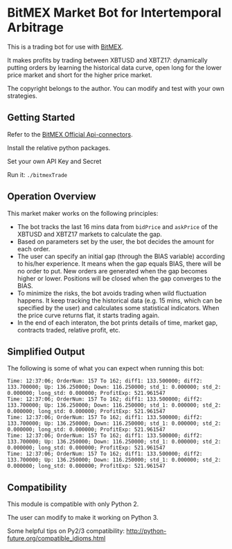 BitMEX Market Bot for Intertemporal Arbitrage
=============================================

This is a trading bot for use with [BitMEX](https://www.bitmex.com).

It makes profits by trading between XBTUSD and XBTZ17: dynamically putting orders by learning the historical data curve, open long for the lower price market and short for the higher price market. 

The copyright belongs to the author. You can modify and test with your own strategies. 


Getting Started
---------------
Refer to the [BitMEX Official Api-connectors](https://github.com/BitMEX/api-connectors).

Install the relative python packages.

Set your own API Key and Secret

Run it: `./bitmexTrade`

Operation Overview
------------------

This market maker works on the following principles:

* The bot tracks the last 16 mins data from `bidPrice` and `askPrice` of the XBTUSD and XBTZ17 markets to calculate the gap. 
* Based on parameters set by the user, the bot decides the amount for each order. 
* The user can specify an initial gap (through the BIAS variable) according to his/her experience. It means when the gap equals BIAS, there will be no order to put. New orders are generated when the gap becomes higher or lower. Positions will be closed when the gap converges to the BIAS. 
* To minimize the risks, the bot avoids trading when wild fluctuation happens. It keep tracking the historical data (e.g. 15 mins, which can be specified by the user) and calculates some statistical indicators. When the price curve returns flat, it starts trading again. 
* In the end of each interaton, the bot prints details of time, market gap, contracts traded, relative profit, etc.

Simplified Output
-----------------

The following is some of what you can expect when running this bot:

```
Time: 12:37:06; OrderNum: 157 To 162; diff1: 133.500000; diff2: 133.700000; Up: 136.250000; Down: 116.250000; std_1: 0.000000; std_2: 0.000000; long_std: 0.000000; ProfitExp: 521.961547
Time: 12:37:06; OrderNum: 157 To 162; diff1: 133.500000; diff2: 133.700000; Up: 136.250000; Down: 116.250000; std_1: 0.000000; std_2: 0.000000; long_std: 0.000000; ProfitExp: 521.961547
Time: 12:37:06; OrderNum: 157 To 162; diff1: 133.500000; diff2: 133.700000; Up: 136.250000; Down: 116.250000; std_1: 0.000000; std_2: 0.000000; long_std: 0.000000; ProfitExp: 521.961547
Time: 12:37:06; OrderNum: 157 To 162; diff1: 133.500000; diff2: 133.700000; Up: 136.250000; Down: 116.250000; std_1: 0.000000; std_2: 0.000000; long_std: 0.000000; ProfitExp: 521.961547
Time: 12:37:06; OrderNum: 157 To 162; diff1: 133.500000; diff2: 133.700000; Up: 136.250000; Down: 116.250000; std_1: 0.000000; std_2: 0.000000; long_std: 0.000000; ProfitExp: 521.961547

```

Compatibility
-------------

This module is compatible with only Python 2.

The user can modify to make it working on Python 3. 

Some helpful tips on Py2/3 compatibility: http://python-future.org/compatible_idioms.html
